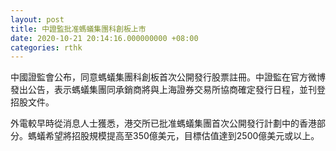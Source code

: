 ```yaml
---
layout: post
title: 中證監批准螞蟻集團科創板上市
date: 2020-10-21 20:14:16.000000000 +08:00
categories: rthk
---
```


中國證監會公布，同意螞蟻集團科創板首次公開發行股票註冊。中證監在官方微博發出公告，表示螞蟻集團同承銷商將與上海證券交易所協商確定發行日程，並刊登招股文件。

外電較早時從消息人士獲悉，港交所已批准螞蟻集團首次公開發行計劃中的香港部分。螞蟻希望將招股規模提高至350億美元，目標估值達到2500億美元或以上。
